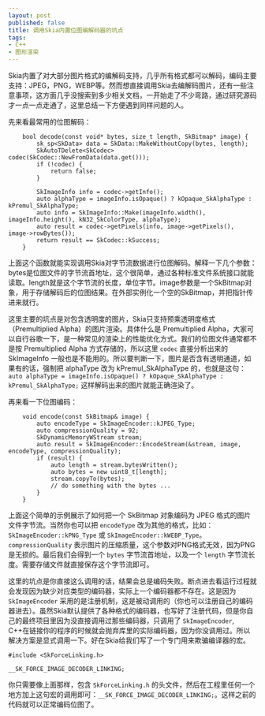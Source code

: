 ```yaml
---
layout: post
published: false
title: 调用Skia内置位图编解码器的坑点
tags:
- C++
- 图形渲染
---
```

Skia内置了对大部分图片格式的编解码支持，几乎所有格式都可以解码，编码主要支持：JPEG，PNG，WEBP等。然而想直接调用Skia去编解码图片，还有一些注意事项，这方面几乎没搜索到多少相关文档，一开始走了不少弯路，通过研究源码才一点一点走通了，这里总结一下方便遇到同样问题的人。

先来看最常用的位图解码：

```
    bool decode(const void* bytes, size_t length, SkBitmap* image) {
        sk_sp<SkData> data = SkData::MakeWithoutCopy(bytes, length);
        SkAutoTDelete<SkCodec> codec(SkCodec::NewFromData(data.get()));
        if (!codec) {
            return false;
        }

        SkImageInfo info = codec->getInfo();
        auto alphaType = imageInfo.isOpaque() ? kOpaque_SkAlphaType : kPremul_SkAlphaType;
        auto info = SkImageInfo::Make(imageInfo.width(), imageInfo.height(), kN32_SkColorType, alphaType);
        auto result = codec->getPixels(info, image->getPixels(), image->rowBytes());
        return result == SkCodec::kSuccess;
    }

```

上面这个函数就能实现调用Skia对字节流数据进行位图解码。解释一下几个参数： bytes是位图文件的字节流首地址，这个很简单，通过各种标准文件系统接口就能读取。length就是这个字节流的长度，单位字节。image参数是一个SkBitmap对象，用于存储解码后的位图结果。在外部实例化一个空的SkBitmap，并把指针传进来就行。

这里主要的坑点是对包含透明度的图片，Skia只支持预乘透明度格式（Premultiplied Alpha）的图片渲染。具体什么是 Premultiplied Alpha，大家可以自行谷歌一下，是一种常见的渲染上的性能优化方式。我们的位图文件通常都不是按 Premultiplied Alpha 方式存储的，所以这里 `codec` 直接分析出来的 SkImageInfo 一般也是不能用的。所以要判断一下，图片是否含有透明通道，如果有的话，强制把 alphaType 改为 kPremul_SkAlphaType 的，也就是这句：`auto alphaType = imageInfo.isOpaque() ? kOpaque_SkAlphaType : kPremul_SkAlphaType;` 这样解码出来的图片就能正确渲染了。

再来看一下位图编码：

```
    void encode(const SkBitmap& image) {
        auto encodeType = SkImageEncoder::kJPEG_Type;
        auto compressionQuality = 92;
        SkDynamicMemoryWStream stream;
        auto result = SkImageEncoder::EncodeStream(&stream, image, encodeType, compressionQuality);
        if (result) {
            auto length = stream.bytesWritten();
            auto bytes = new uint8_t[length];
            stream.copyTo(bytes);
            // do something with the bytes ... 
        }
    }
```

上面这个简单的示例展示了如何把一个 SkBitmap 对象编码为 JPEG 格式的图片文件字节流。当然你也可以把 `encodeType` 改为其他的格式，比如：`SkImageEncoder::kPNG_Type` 或 `SkImageEncoder::kWEBP_Type`。`compressionQuality` 表示图片的压缩质量，这个参数对PNG格式无效，因为PNG是无损的。最后我们会得到一个 `bytes` 字节流首地址，以及一个 `length` 字节流长度。需要存储文件就直接保存这个字节流即可。

这里的坑点是你直接这么调用的话，结果会总是编码失败。断点进去看运行过程就会发现因为缺少对应类型的编码器，实际上一个编码器都不存在。这是因为 `SkImageEncoder` 采用的是注册机制，这是被动调用的（你也可以注册自己的编码器进去）。虽然Skia默认提供了各种格式的编码器，也写好了注册代码，但是你自己的最终项目里因为没直接调用过那些编码器，只调用了 `SkImageEncoder`, C++在链接你的程序的时候就会抛弃库里的实际编码器，因为你没调用过。所以解决方案是显式调用一下。好在Skia给我们写了一个专门用来欺骗编译器的宏。

```
#include <SkForceLinking.h>

__SK_FORCE_IMAGE_DECODER_LINKING;

```
你只需要像上面那样，包含 `SkForceLinking.h` 的头文件，然后在工程里任何一个地方加上这句宏的调用即可：`__SK_FORCE_IMAGE_DECODER_LINKING;`。这样之前的代码就可以正常编码位图了。